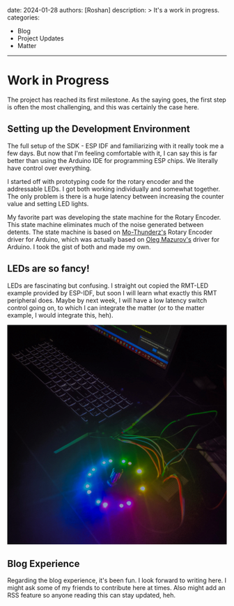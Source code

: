 date: 2024-01-28
authors: [Roshan]
description: >
    It's a work in progress.
categories:
  - Blog
  - Project Updates
  - Matter
---

# Work in Progress

The project has reached its first milestone. As the saying goes, the first step is often the most challenging, and this was certainly the case here.

<!-- more -->

## Setting up the Development Environment

The full setup of the SDK - ESP IDF and familiarizing with it really took me a few days. But now that I'm feeling comfortable with it, I can say this is far better than using the Arduino IDE for programming ESP chips. We literally have control over everything.

I started off with prototyping code for the rotary encoder and the addressable LEDs. I got both working individually and somewhat together. The only problem is there is a huge latency between increasing the counter value and setting LED lights.

My favorite part was developing the state machine for the Rotary Encoder. This state machine eliminates much of the noise generated between detents. The state machine is based on [Mo-Thunderz's](https://github.com/mo-thunderz/RotaryEncoder) Rotary Encoder driver for Arduino, which was actually based on [Oleg Mazurov's](https://github.com/mo-thunderz/RotaryEncoder) driver for Arduino. I took the gist of both and made my own.

## LEDs are so fancy!

LEDs are fascinating but confusing. I straight out copied the RMT-LED example provided by ESP-IDF, but soon I will learn what exactly this RMT peripheral does. Maybe by next week, I will have a low latency switch control going on, to which I can integrate the matter (or to the matter example, I would integrate this, heh).

![lights]

## Blog Experience

Regarding the blog experience, it's been fun. I look forward to writing here. I might ask some of my friends to contribute here at times. Also might add an RSS feature so anyone reading this can stay updated, heh.


[lights]: work-in-progress/lights.png
